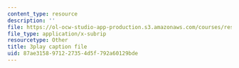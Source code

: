 ```yaml
---
content_type: resource
description: ''
file: https://ol-ocw-studio-app-production.s3.amazonaws.com/courses/res-15-003-shaping-the-future-of-work-15-662x-spring-2016/87ae3158971227354d5f792a60129bde_OmiGPen5vSo.srt
file_type: application/x-subrip
resourcetype: Other
title: 3play caption file
uid: 87ae3158-9712-2735-4d5f-792a60129bde
---
```

